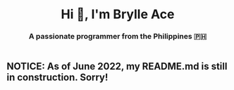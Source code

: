 <h1 align="center">Hi 👋, I'm Brylle Ace</h1>
<h3 align="center">A passionate programmer from the Philippines 🇵🇭</h3>

<p align="left"> <a href="https://twitter.com/" target="blank"><img src="https://img.shields.io/twitter/follow/?logo=twitter&style=for-the-badge" alt="" /></a> </p>

## NOTICE: As of June 2022, my README.md is still in construction. Sorry!
